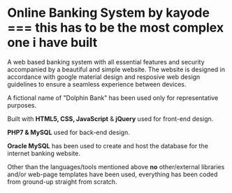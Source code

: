 # Online Banking System by kayode === this has to be the most complex one i have built
A web based banking system with all essential features and security accompanied by a beautiful and simple website. The website is designed in accordance with google material design and resposive web design guidelines to ensure a seamless experience between devices.

A fictional name of "Dolphin Bank" has been used only for representative purposes.

 Built with
<b>HTML5, CSS, JavaScript</b> & <b>jQuery</b> used for front-end design.


<b>PHP7 & MySQL</b> used for back-end design.


<b>Oracle MySQL</b> has been used to create and host the database for the
internet banking website.


Other than the languages/tools mentioned above <b>no</b> other/external
libraries and/or web-page templates have been used, everything has been
coded from ground-up straight from scratch.

